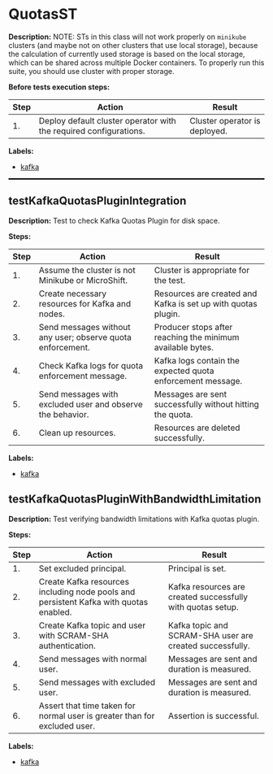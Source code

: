 # QuotasST

**Description:** NOTE: STs in this class will not work properly on `minikube` clusters (and maybe not on other clusters that use local storage), because the calculation of currently used storage is based on the local storage, which can be shared across multiple Docker containers. To properly run this suite, you should use cluster with proper storage.

**Before tests execution steps:**

| Step | Action | Result |
| - | - | - |
| 1. | Deploy default cluster operator with the required configurations. | Cluster operator is deployed. |

**Labels:**

* [kafka](labels/kafka.md)

<hr style="border:1px solid">

## testKafkaQuotasPluginIntegration

**Description:** Test to check Kafka Quotas Plugin for disk space.

**Steps:**

| Step | Action | Result |
| - | - | - |
| 1. | Assume the cluster is not Minikube or MicroShift. | Cluster is appropriate for the test. |
| 2. | Create necessary resources for Kafka and nodes. | Resources are created and Kafka is set up with quotas plugin. |
| 3. | Send messages without any user; observe quota enforcement. | Producer stops after reaching the minimum available bytes. |
| 4. | Check Kafka logs for quota enforcement message. | Kafka logs contain the expected quota enforcement message. |
| 5. | Send messages with excluded user and observe the behavior. | Messages are sent successfully without hitting the quota. |
| 6. | Clean up resources. | Resources are deleted successfully. |

**Labels:**

* [kafka](labels/kafka.md)


## testKafkaQuotasPluginWithBandwidthLimitation

**Description:** Test verifying bandwidth limitations with Kafka quotas plugin.

**Steps:**

| Step | Action | Result |
| - | - | - |
| 1. | Set excluded principal. | Principal is set. |
| 2. | Create Kafka resources including node pools and persistent Kafka with quotas enabled. | Kafka resources are created successfully with quotas setup. |
| 3. | Create Kafka topic and user with SCRAM-SHA authentication. | Kafka topic and SCRAM-SHA user are created successfully. |
| 4. | Send messages with normal user. | Messages are sent and duration is measured. |
| 5. | Send messages with excluded user. | Messages are sent and duration is measured. |
| 6. | Assert that time taken for normal user is greater than for excluded user. | Assertion is successful. |

**Labels:**

* [kafka](labels/kafka.md)

